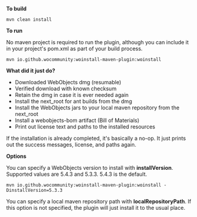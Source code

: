 **To build**

```mvn clean install```

**To run**

No maven project is required to run the plugin, although you can include it in your project's pom.xml as part of your build process.

```mvn io.github.wocommunity:woinstall-maven-plugin:woinstall```

**What did it just do?**

* Downloaded WebObjects dmg (resumable)
* Verified download with known checksum
* Retain the dmg in case it is ever needed again
* Install the next_root for ant builds from the dmg
* Install the WebObjects jars to your local maven repository from the next_root
* Install a webobjects-bom artifact (Bill of Materials)
* Print out license text and paths to the installed resources

If the installation is already completed, it's basically a no-op. It just prints out the success messages, license, and paths again.

**Options**

You can specify a WebObjects version to install with **installVersion**. Supported values are 5.4.3 and 5.3.3. 5.4.3 is the default.

```mvn io.github.wocommunity:woinstall-maven-plugin:woinstall -DinstallVersion=5.3.3```

You can specify a local maven repository path with **localRepositoryPath**. If this option is not specified, the plugin will just install it to the usual place.

